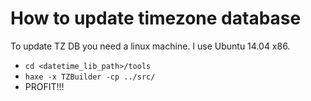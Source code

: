 How to update timezone database
================================
To update TZ DB you need a linux machine. I use Ubuntu 14.04 x86.

* `cd <datetime_lib_path>/tools`
* `haxe -x TZBuilder -cp ../src/`
* PROFIT!!!